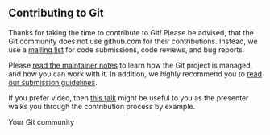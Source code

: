 ## Contributing to Git

Thanks for taking the time to contribute to Git! Please be advised, that 
the Git community does not use github.com for their contributions. Instead, 
we use a [mailing list](http://public-inbox.org/git/) for code submissions, 
code reviews, and bug reports. 

Please [read the maintainer notes](http://repo.or.cz/w/git.git?a=blob_plain;f=MaintNotes;hb=todo) 
to learn how the Git project is managed, and how you can work with it. 
In addition, we highly recommend you to [read our submission guidelines](../Documentation/SubmittingPatches).

If you prefer video, then [this talk](https://www.youtube.com/watch?v=Q7i_qQW__q4&feature=youtu.be&t=6m4s) 
might be useful to you as the presenter walks you through the contribution 
process by example.

Your Git community
